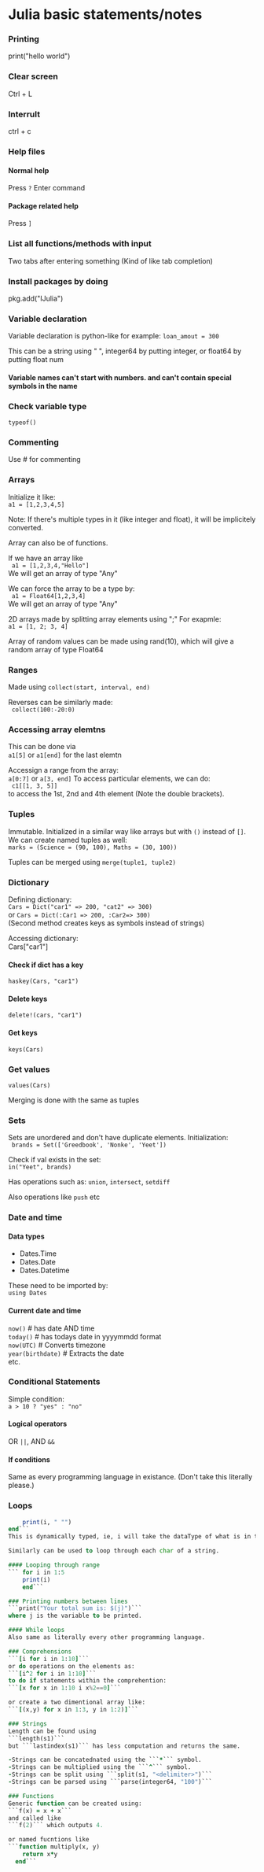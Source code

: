 # Julia basic statements/notes

### Printing
print("hello world")

### Clear screen
Ctrl + L

### Interrult 
ctrl + c

### Help files
#### Normal help
Press ```?```
Enter command

#### Package related help
Press ```]```

### List all functions/methods with input
Two tabs after entering something (Kind of like tab completion)

### Install packages by doing 
pkg.add("IJulia")

### Variable declaration
Variable declaration is python-like for example: 
```loan_amout = 300```

This can be a string using " ", integer64 by putting integer, or float64 by putting float num

#### Variable names can't start with numbers. and can't contain special symbols in the name
### Check variable type
```typeof()```

### Commenting
Use \# for commenting 

### Arrays
Initialize it like:  
```a1 = [1,2,3,4,5]```  

Note: If there's multiple types in it (like integer and float), it will be implicitely converted.  

Array can also be of functions.  

If we have an array like  
``` a1 = [1,2,3,4,"Hello"]```  
We will get an array of type "Any"  

We can force the array to be a type by:  
``` a1 = Float64[1,2,3,4]```  
We will get an array of type "Any"  

2D arrays made by splitting array elements using ";"
For exapmle:  
```a1 = [1, 2; 3, 4]```  

Array of random values can be made using rand(10), which will give a random array of type Float64

### Ranges
Made using ```collect(start, interval, end)```

Reverses can be similarly made:   
``` collect(100:-20:0)```

### Accessing array elemtns
This can be done via  
```a1[5]``` or ```a1[end]``` for the last elemtn

Accessign a range from the array:  
```a[0:7]``` or ```a[3, end]```
To access particular elements, we can do:  
``` c1[[1, 3, 5]]```  
to access the 1st, 2nd and 4th element (Note the double brackets). 

### Tuples
Immutable. Initialized in a similar way like arrays but with ```()``` instead of ```[]```.  
We can create named tuples as well:  
```marks = (Science = (90, 100), Maths = (30, 100))```  

Tuples can be merged using ```merge(tuple1, tuple2)```

### Dictionary 
Defining dictionary:  
```Cars = Dict("car1" => 200, "cat2" => 300)```  
or 
```Cars = Dict(:Car1 => 200, :Car2=> 300)```  
(Second method creates keys as symbols instead of strings)   

Accessing dictionary:  
Cars["car1"]

#### Check if dict has a key
```haskey(Cars, "car1")```  

#### Delete keys 
```delete!(cars, "car1")```

#### Get keys
```keys(Cars)```

### Get values
```values(Cars)```

Merging is done with the same as tuples

### Sets
Sets are unordered and don't have duplicate elements. Initialization:  
``` brands = Set(['Greedbook', 'Nonke', 'Yeet'])```  

Check if val exists in the set:  
```in("Yeet", brands)```   

Has operations such as: ```union```, ```intersect```, ```setdiff```   

Also operations like ```push``` etc


### Date and time

#### Data types
-  Dates.Time
-  Dates.Date
-  Dates.Datetime

These need to be imported by:  
```using Dates```  

#### Current date and time 
```now()``` # has date AND time  
```today()``` # has todays date in yyyymmdd format  
```now(UTC)``` # Converts timezone  
```year(birthdate)``` # Extracts the date  
etc.

### Conditional Statements
Simple condition:  
```a > 10 ? "yes" : "no"```  

#### Logical operators
OR ```||```, AND ```&&```  

#### If conditions 
Same as every programming language in existance. (Don't take this literally please.)

### Loops
```for i in ["aloo", "gobi", "mattar"]
	print(i, " "")
end```  
This is dynamically typed, ie, i will take the dataType of what is in the list.  

Similarly can be used to loop through each char of a string.  

#### Looping through range  
``` for i in 1:5
	print(i)
    end```  

### Printing numbers between lines
```print("Your total sum is: $(j)")```  
where j is the variable to be printed.  

#### While loops 
Also same as literally every other programming language.  

### Comprehensions  
```[i for i in 1:10]```  
or do operations on the elements as:  
```[i^2 for i in 1:10]```  
to do if statements within the comprehention:  
```[x for x in 1:10 i x%2==0]```

or create a two dimentional array like:  
```[(x,y) for x in 1:3, y in 1:2)]```  

### Strings
Length can be found using  
```length(s1)```  
but ```lastindex(s1)``` has less computation and returns the same.  

-Strings can be concatednated using the ```*``` symbol.  
-Strings can be multiplied using the ```^``` symbol.  
-Strings can be split using ```split(s1, "<delimiter>")```  
-Strings can be parsed using ```parse(integer64, "100")```  

### Functions
Generic function can be created using:  
```f(x) = x + x```  
and called like  
```f(2)``` which outputs 4.  

or named fucntions like  
```function multiply(x, y)
	return x*y
  end```

